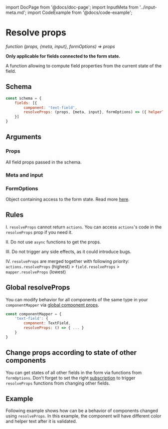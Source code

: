 import DocPage from '@docs/doc-page';
import InputMeta from '../input-meta.md';
import CodeExample from '@docs/code-example';

<DocPage>

# Resolve props

*function (props, {meta, input}, formOptions) => props*

**Only applicable for fields connected to the form state.**

A function allowing to compute field properties from the current state of the field.

## Schema

```jsx
const schema = {
    fields: [{
        component: 'text-field',
        resolveProps: (props, {meta, input}, formOptions) => ({ helperText: input.value ? 'You set a value' : 'No value' })
    }]
}
```

## Arguments

### Props

All field props passed in the schema.

### Meta and input

<InputMeta />

### FormOptions

Object containing access to the form state. Read more [here](/hooks/use-form-api).

## Rules

I. `resolveProps` cannot return `actions`. You can access `actions`'s code in the `resolveProps` prop if you need it.

II. Do not use `async` functions to get the props.

III. Do not trigger any side effects, as it could introduce bugs.

IV. `resolveProps` are merged together with following priority: `actions.resolveProps` (highest) > `field.resolveProps` > `mapper.resolveProps` (lowest)

## Global resolveProps

You can modify behavior for all components of the same type in your `componentMapper` via [global component props](/mappers/global-component-props).

```jsx
const componentMapper = {
    'text-field': {
        component: TextField,
        resolveProps: () => { ... }
    }
}
```

## Change props according to state of other components

You can get states of all other fields in the form via functions from `formOptions`. Don't forget to set the right [subscription](/components/renderer#optionalprops) to trigger `resolveProps` functions from changing other fields.

## Example

Following example shows how can be a behavior of components changed using `resolveProps`. In this example, the component will have different color and helper text after it is validated.

<CodeExample mode="preview" source="components/resolve-props" />

</DocPage>
